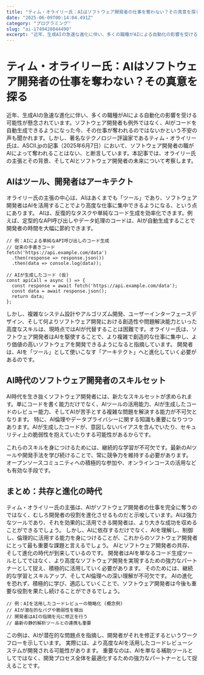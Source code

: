 ```yaml
---
title: "ティム・オライリー氏：AIはソフトウェア開発者の仕事を奪わない？その真意を探る"
date: "2025-06-09T00:14:04.491Z"
category: "プログラミング"
slug: "ai-1749428044490"
excerpt: "近年、生成AIの急速な進化に伴い、多くの職種がAIによる自動化の影響を受ける可能性が懸念されています。ソフトウェア開発者も例外ではなく、AIがコードを自動生成できるようになった今、その仕事が奪われるのではないかという不安の声も聞かれます。しかし、著名なテクノロジー評論家であるティム・オライリー氏は、..."
---
```


# ティム・オライリー氏：AIはソフトウェア開発者の仕事を奪わない？その真意を探る

近年、生成AIの急速な進化に伴い、多くの職種がAIによる自動化の影響を受ける可能性が懸念されています。ソフトウェア開発者も例外ではなく、AIがコードを自動生成できるようになった今、その仕事が奪われるのではないかという不安の声も聞かれます。しかし、著名なテクノロジー評論家であるティム・オライリー氏は、ASCII.jpの記事（2025年6月7日）において、ソフトウェア開発者の職がAIによって奪われることはない、と断言しています。本記事では、オライリー氏の主張とその背景、そしてAIとソフトウェア開発者の未来について考察します。


## AIはツール、開発者はアーキテクト

オライリー氏の主張の中心は、AIはあくまでも「ツール」であり、ソフトウェア開発者はAIを活用することでより高度な仕事に集中できるようになる、という点にあります。  AIは、反復的なタスクや単純なコード生成を効率化できます。例えば、定型的なAPI呼び出しやデータ処理のコードは、AIが自動生成することで開発者の時間を大幅に節約できます。

```
// 例：AIによる単純なAPI呼び出しのコード生成
// 従来の手書きコード
fetch('https://api.example.com/data')
  .then(response => response.json())
  .then(data => console.log(data));

// AIが生成したコード (仮)
const apiCall = async () => {
  const response = await fetch('https://api.example.com/data');
  const data = await response.json();
  return data;
};
```

しかし、複雑なシステム設計やアルゴリズム開発、ユーザーインターフェースデザイン、そして何よりソフトウェア開発における創造性や問題解決能力といった高度なスキルは、現時点ではAIが代替することは困難です。オライリー氏は、ソフトウェア開発者はAIを駆使することで、より複雑で創造的な仕事に集中し、より価値の高いソフトウェアを開発できるようになると指摘しています。  開発者は、AIを「ツール」として使いこなす「アーキテクト」へと進化していく必要があるのです。


## AI時代のソフトウェア開発者のスキルセット

AI時代を生き抜くソフトウェア開発者には、新たなスキルセットが求められます。単にコードを書く能力だけでなく、AIツールの活用能力、AIが生成したコードのレビュー能力、そしてAIが苦手とする複雑な問題を解決する能力が不可欠となります。  特に、AI倫理やデータプライバシーに関する知識も重要になりつつあります。AIが生成したコードが、意図しないバイアスを含んでいたり、セキュリティ上の脆弱性を抱えていたりする可能性があるからです。

これらのスキルを身につけるためには、継続的な学習が不可欠です。最新のAIツールや開発手法を学び続けることで、常に競争力を維持する必要があります。  オープンソースコミュニティへの積極的な参加や、オンラインコースの活用なども有効な手段です。


## まとめ：共存と進化の時代

ティム・オライリー氏の主張は、AIがソフトウェア開発者の仕事を完全に奪うのではなく、むしろ開発者の役割を進化させるものだと示唆しています。AIは強力なツールであり、それを効果的に活用できる開発者は、より大きな成功を収めることができるでしょう。  しかし、AIに依存するだけでなく、AIを理解し、制御し、倫理的に活用する能力を身につけることが、これからのソフトウェア開発者にとって最も重要な課題と言えるでしょう。  AIとソフトウェア開発者の共存、そして進化の時代が到来しているのです。  開発者はAIを単なるコード生成ツールとしてではなく、より高度なソフトウェア開発を実現するための強力なパートナーとして捉え、積極的に活用していく必要があります。  そのためには、継続的な学習とスキルアップ、そしてAI倫理への深い理解が不可欠です。  AIの進化を恐れず、積極的に学び、適応していくことで、ソフトウェア開発者は今後も重要な役割を果たし続けることができるでしょう。


```
// 例：AIを活用したコードレビューの簡略化 (概念例)
// AIが潜在的なバグや脆弱性を検出
// 開発者はAIの指摘を元に修正を行う
// 最新の静的解析ツールとの連携も重要
```

この例は、AIが潜在的な問題点を指摘し、開発者がそれを修正するというワークフローを示しています。  実際には、より高度なAIを活用したコードレビューシステムが開発される可能性があります。  重要なのは、AIを単なる補助ツールとしてではなく、開発プロセス全体を最適化するための強力なパートナーとして捉えることです。
